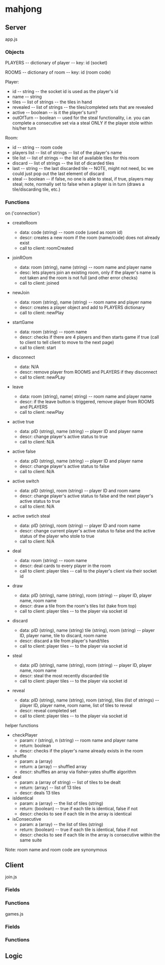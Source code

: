 # mahjong
<insert description> 

## Server
app.js

### Objects
PLAYERS -- dictionary of player -- key: id (socket)

ROOMS -- dictionary of room -- key: id (room code)

Player:
- id -- string -- the socket id is used as the player's id
- name -- string
- tiles -- list of strings -- the tiles in hand
- revealed -- list of strings -- the tiles/completed sets that are revealed
- active -- boolean -- is it the player's turn? 
- outOfTurn -- boolean -- used for the steal functionality, i.e. you can complete a consecutive set via a steal ONLY if the player stole within his/her turn

Room:
- id -- string -- room code
- players list -- list of strings -- list of the player's name
- tile list -- list of strings -- the list of available tiles for this room
- discard -- list of strings -- the list of dicarded tiles
- last -- string -- the last discarded tile -- NOTE, might not need, bc we could just pop out the last element of discard
- steal -- boolean -- if false, no one is able to steal, if true, players may steal; note, normally set to false when a player is in turn (draws a tile/discarding tile, etc.)

### Functions
on ('connection')
- createRoom
  - data: code (string) -- room code (used as room id)
  - descr: creates a new room if the room (name/code) does not already exist
  - call to client: roomCreated
- joinROom
  - data: room (string), name (string) -- room name and player name
  - desc: lets players join an existing room, only if the player's name is not taken and the room is not full (and other error checks)
  - call to client: joined
- newJoin
  - data: room (string), name (string) -- room name and player name
  - descr: creates a player object and add to PLAYERS dictionary
  - call to client: newPlay
- startGame
  - data: room (string) -- room name 
  - descr: checks if there are 4 players and then starts game if true (call to client to tell client to move to the next page)
  - call to client: start
- disconnect
  - data: N/A
  - descr: remove player from ROOMS and PLAYERS if they disconnect
  - call to client: newPLay
- leave
  - data: room (string), name( string) -- room name and player name
  - descr: if the leave button is triggered, remove player from ROOMS and PLAYERS
  - call to client: newPlay
  
- active true
  - data: pID (string), name (string) -- player ID and player name
  - descr: change player's active status to true
  - call to client: N/A
- active false
  - data: pID (string), name (string) -- player ID and player name
  - descr: change player's active status to false
  - call to client: N/A
- active switch
  - data: pID (string), room (string) -- player ID and room name
  - descr: change player's active status to false and the next player's active status to true
  - call to client: N/A
- active swtich steal
  - data: pID (string), room (string) -- player ID and room name
  - descr: change current player's active status to false and the active status of the player who stole to true
  - call to client: N/A
     
- deal
  - data: room (string) -- room name
  - descr: deal cards to every player in the room
  - call to client: player tiles -- call to the player's client via their socket id
- draw
  - data: pID (string), name (string), room (string) -- player ID, player name, room name
  - descr: draw a tile from the room's tiles list (take from top)
  - call to client: player tiles -- to the player via socket id
- discard
  - data: pID (string), name (string) tile (string), room (string) -- player ID, player name, tile to discard, room name
  - descr: discard a tile from player's hand/tiles
  - call to client: player tiles -- to the player via socket id
- steal
  - data: pID (string), name (string), room (string) -- player ID, player name, room name
  - descr: steal the most recently discarded tile
  - call to client: player tiles -- to the player via socket id
- reveal
  - data: pID (string), name (string), room (string), tiles (list of strings) -- player ID, player name, room name, list of tiles to reveal
  - descr: reveal completed set
  - call to client: player tiles -- to the player via socket id

helper functions
- checkPlayer
  - param: r (string), n (string) -- room name and player name
  - return: boolean
  - descr: checks if the player's name already exists in the room
- shuffle
  - param: a (array) 
  - return: a (array) -- shuffled array
  - descr: shuffles an array via fisher-yates shuffle algorithm
- deal
  - param: a (array of string) -- list of tiles to be dealt
  - return: (array) -- list of 13 tiles
  - descr: deals 13 tiles 
- isIdentical
  - param: a (array) -- the list of tiles (string)
  - return: (boolean) -- true if each tile is identical, false if not
  - descr: checks to see if each tile in the array is identical
- isConsecutive
  - param: a (array) -- the list of tiles (string)
  - return: (boolean) -- true if each tile is identical, false if not
  - descr: checks to see if each tile in the array is consecutive within the same suite

Note: room name and room code are synonymous 

## Client
join.js
### Fields

### Functions

games.js
### Fields
### Functions
## Logic
